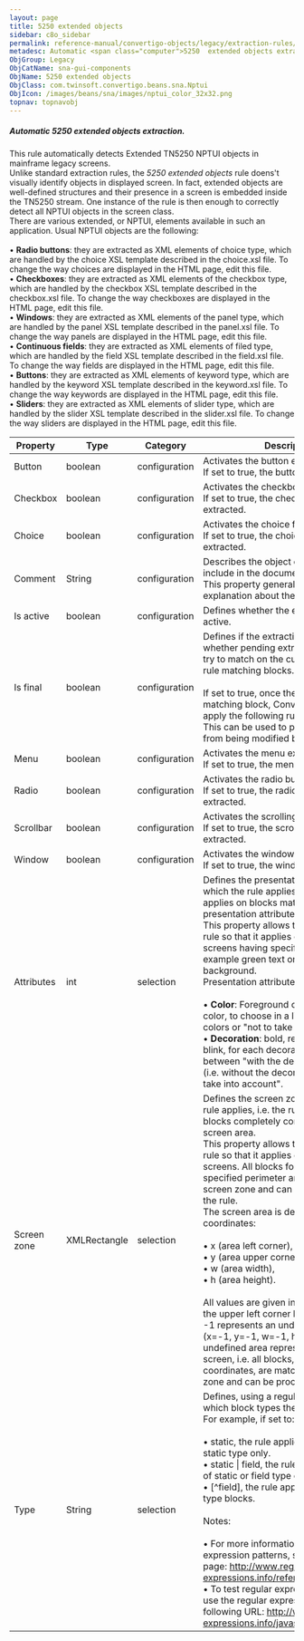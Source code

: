 ```yaml
---
layout: page
title: 5250 extended objects
sidebar: c8o_sidebar
permalink: reference-manual/convertigo-objects/legacy/extraction-rules/sna-gui-components/5250-extended-objects/
metadesc: Automatic <span class="computer">5250  extended objects extraction.   This rule automatically detects <span class="computer">Extended TN5250 NPTUI  ob
ObjGroup: Legacy
ObjCatName: sna-gui-components
ObjName: 5250 extended objects
ObjClass: com.twinsoft.convertigo.beans.sna.Nptui
ObjIcon: /images/beans/sna/images/nptui_color_32x32.png
topnav: topnavobj
---
```

##### Automatic <span class="computer">5250</span> extended objects extraction. 

This rule automatically detects <span class="computer">Extended TN5250 NPTUI</span> objects in mainframe legacy screens. <br/>Unlike standard extraction rules, the <i>5250 extended objects</i> rule doens't visually identify objects in displayed screen. In fact, extended objects are well-defined structures and their presence in a screen is embedded inside the <span class="computer">TN5250</span> stream. One instance of the rule is then enough to correctly detect all NPTUI objects in the screen class.<br/>There are various extended, or NPTUI, elements available in such an application. Usual NPTUI objects are the following:<br/><br/>• <b>Radio buttons</b>: they are extracted as XML elements of <span class="computer">choice</span> type, which are handled by the <span class="computer">choice</span> XSL template described in the <span class="computer">choice.xsl</span> file. To change the way choices are displayed in the HTML page, edit this file. <br/>• <b>Checkboxes</b>: they are extracted as XML elements of the <span class="computer">checkbox</span> type, which are handled by the <span class="computer">checkbox</span> XSL template described in the <span class="computer">checkbox.xsl</span> file. To change the way checkboxes are displayed in the HTML page, edit this file.<br/>• <b>Windows</b>: they are extracted as XML elements of the <span class="computer">panel</span> type, which are handled by the <span class="computer">panel</span> XSL template described in the <span class="computer">panel.xsl</span> file. To change the way panels are displayed in the HTML page, edit this file.<br/>• <b>Continuous fields</b>: they are extracted as XML elements of <span class="computer">filed</span> type, which are handled by the <span class="computer">field</span> XSL template described in the <span class="computer">field.xsl</span> file. To change the way fields are displayed in the HTML page, edit this file.<br/>• <b>Buttons</b>: they are extracted as XML elements of <span class="computer">keyword</span> type, which are handled by the <span class="computer">keyword</span> XSL template described in the <span class="computer">keyword.xsl</span> file. To change the way keywords are displayed in the HTML page, edit this file. <br/>• <b>Sliders</b>: they are extracted as XML elements of <span class="computer">slider</span> type, which are handled by the <span class="computer">slider</span> XSL template described in the <span class="computer">slider.xsl</span> file. To change the way sliders are displayed in the HTML page, edit this file.<br/>

Property | Type | Category | Description
--- | --- | --- | ---
Button | boolean | configuration | Activates the button extraction.<br/>If set to <span class="computer">true</span>, the buttons are extracted.
Checkbox | boolean | configuration | Activates the checkbox extraction.<br/>If set to <span class="computer">true</span>, the checkboxes are extracted.
Choice | boolean | configuration | Activates the choice field extraction.<br/>If set to <span class="computer">true</span>, the choice fields are extracted.
Comment | String | configuration | Describes the object comment to include in the documentation report.<br/>This property generally contains an explanation about the object.
Is active | boolean | configuration | Defines whether the extraction rule is active.
Is final | boolean | configuration | Defines if the extraction is final, i.e. whether pending extraction rules should try to match on the current extraction rule matching blocks.<br/><br/>If set to <span class="computer">true</span>, once the rule applies on a matching block, Convertigo doesn't apply the following rules on this block. This can be used to prevent a block from being modified by other rules.
Menu | boolean | configuration | Activates the menu extraction.<br/>If set to <span class="computer">true</span>, the menus are extracted.
Radio | boolean | configuration | Activates the radio button extraction.<br/>If set to <span class="computer">true</span>, the radio buttons are extracted.
Scrollbar | boolean | configuration | Activates the scrolling bar extraction.<br/>If set to <span class="computer">true</span>, the scrolling bars are extracted.
Window | boolean | configuration | Activates the window extraction.<br/>If set to <span class="computer">true</span>, the windows are extracted.
Attributes | int | selection | Defines the presentation attributes on which the rule applies, i.e. the rule applies on blocks matching these presentation attributes.<br/>This property allows to configure the rule so that it applies only to parts of screens having specific attributes, for example green text on black background.<br/>Presentation attributes to configure are :<br/><br/>• <b>Color</b>: <span class="computer">Foreground</span> color, <span class="computer">Background</span> color, to choose in a list of predefined colors or "not to take into account".<br/>• <b>Decoration</b>: <span class="computer">bold</span>, <span class="computer">reverse</span>, <span class="computer">underlined</span>, <span class="computer">blink</span>, for each decoration choose between "with the decoration", "normal" (i.e. without the decoration), or "not to take into account".<br/>
Screen zone | XMLRectangle | selection | Defines the screen zone on which the rule applies, i.e. the rule applies on blocks completely contained in this screen area.<br/>This property allows to configure the rule so that it applies only to areas of screens. All blocks found within the specified perimeter are matching this screen zone and can be processed by the rule. <br/>The screen area is defined through four coordinates: <br/><br/>• x (area left corner), <br/>• y (area upper corner), <br/>• w (area width), <br/>• h (area height). <br/><br/>All values are given in characters, with the upper left corner being (x=0, y=0). <br/><span class="computer">-1</span> represents an undefined value: <span class="computer">(x=-1, y=-1, w=-1, h=-1)</span> is an undefined area representing the whole screen, i.e. all blocks, whatever their coordinates, are matching this screen zone and can be processed by the rule.
Type | String | selection | Defines, using a regular expression, to which block types the rule applies.<br/>For example, if set to: <br/><br/>• <span class="computer">static</span>, the rule applies to blocks of <span class="computer">static</span> type only. <br/>• <span class="computer">static &#124; field</span>, the rule applies to blocks of <span class="computer">static</span> or <span class="computer">field</span> type only. <br/>• <span class="computer">[^field]</span>, the rule applies to all but <span class="computer">field</span> type blocks.<br/><br/><span class="orangetwinsoft">Notes:</span><br/><br/>• For more information about regular expression patterns, see the following page: <span class="computer">http://www.regular-expressions.info/reference.html</span>. <br/>• To test regular expressions, you can use the regular expression tester at the following URL: <span class="computer">http://www.regular-expressions.info/javascriptexample.html</span>.<br/>
